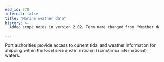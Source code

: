 ```yaml
---
esd_id: 770
internal: false
title: "Marine weather data"
history: >-
  Added scope notes in version 2.02. Term name changed from 'Weather data' to 'Ports and harbours - weather data' in version 3.00. Name changed to 'Marine weather data' in version 4.00.

---
```


Port authorities provide access to current tidal and weather information for shipping within the local area and in national (sometimes international) waters.

